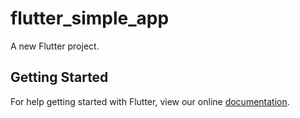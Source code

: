 # flutter_simple_app

A new Flutter project.

## Getting Started

For help getting started with Flutter, view our online
[documentation](https://flutter.io/).
